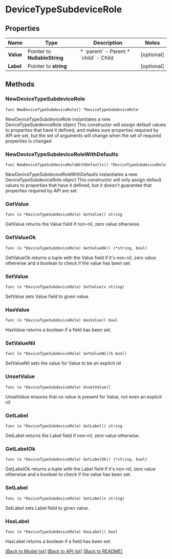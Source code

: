 # DeviceTypeSubdeviceRole

## Properties

Name | Type | Description | Notes
------------ | ------------- | ------------- | -------------
**Value** | Pointer to **NullableString** | * &#x60;parent&#x60; - Parent * &#x60;child&#x60; - Child | [optional] 
**Label** | Pointer to **string** |  | [optional] 

## Methods

### NewDeviceTypeSubdeviceRole

`func NewDeviceTypeSubdeviceRole() *DeviceTypeSubdeviceRole`

NewDeviceTypeSubdeviceRole instantiates a new DeviceTypeSubdeviceRole object
This constructor will assign default values to properties that have it defined,
and makes sure properties required by API are set, but the set of arguments
will change when the set of required properties is changed

### NewDeviceTypeSubdeviceRoleWithDefaults

`func NewDeviceTypeSubdeviceRoleWithDefaults() *DeviceTypeSubdeviceRole`

NewDeviceTypeSubdeviceRoleWithDefaults instantiates a new DeviceTypeSubdeviceRole object
This constructor will only assign default values to properties that have it defined,
but it doesn't guarantee that properties required by API are set

### GetValue

`func (o *DeviceTypeSubdeviceRole) GetValue() string`

GetValue returns the Value field if non-nil, zero value otherwise.

### GetValueOk

`func (o *DeviceTypeSubdeviceRole) GetValueOk() (*string, bool)`

GetValueOk returns a tuple with the Value field if it's non-nil, zero value otherwise
and a boolean to check if the value has been set.

### SetValue

`func (o *DeviceTypeSubdeviceRole) SetValue(v string)`

SetValue sets Value field to given value.

### HasValue

`func (o *DeviceTypeSubdeviceRole) HasValue() bool`

HasValue returns a boolean if a field has been set.

### SetValueNil

`func (o *DeviceTypeSubdeviceRole) SetValueNil(b bool)`

 SetValueNil sets the value for Value to be an explicit nil

### UnsetValue
`func (o *DeviceTypeSubdeviceRole) UnsetValue()`

UnsetValue ensures that no value is present for Value, not even an explicit nil
### GetLabel

`func (o *DeviceTypeSubdeviceRole) GetLabel() string`

GetLabel returns the Label field if non-nil, zero value otherwise.

### GetLabelOk

`func (o *DeviceTypeSubdeviceRole) GetLabelOk() (*string, bool)`

GetLabelOk returns a tuple with the Label field if it's non-nil, zero value otherwise
and a boolean to check if the value has been set.

### SetLabel

`func (o *DeviceTypeSubdeviceRole) SetLabel(v string)`

SetLabel sets Label field to given value.

### HasLabel

`func (o *DeviceTypeSubdeviceRole) HasLabel() bool`

HasLabel returns a boolean if a field has been set.


[[Back to Model list]](../README.md#documentation-for-models) [[Back to API list]](../README.md#documentation-for-api-endpoints) [[Back to README]](../README.md)


